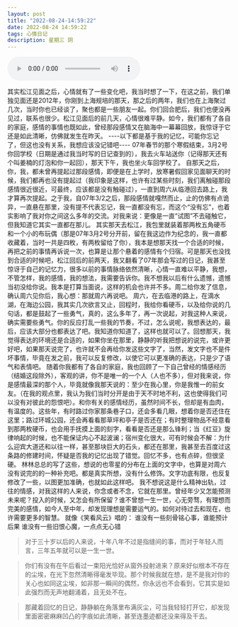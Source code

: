 ```yaml
---
layout: post
title: "2022-08-24-14:59:22"
date: 2022-08-24 14:59:22
tags: 心情日记
description: 星期三 阴
---
```


<audio autoplay loop controls  src="/assets/hongdou.mp3" type="audio/mpeg">
  Your browser does not support the audio element.
</audio>

其实松江见面之后，心情就有了一些变化吧，我当时想了一下，在这之前，我们单独见面还是2012年，你刚到上海规培的那天，那之后的两年，我们也在上海聚过几次，当时你也已经谈了，聚也都是一些朋友一起。你们回合肥后，我们也便没再见过，联系也很少。松江见面后的前几天，心情很难平静。如今，我们都有了各自的家庭，感情的事情也既如此，曾经那段感情又在脑海中一幕幕回放，我惊讶于它还是如此清晰，仿佛就发生在昨天。
----以下都是基于我的记忆，可能你忘记了，但这也没有关系，我想应该没记错吧----
07年春节的那个寒假结束，3月2号你回学校（日期是通过我当时写的日记查到的），我去火车站送你（记得那天还有个叫姜楠的灯泡和你一起回），那天下午，我也坐火车回学校了。
自那天之后，你，我，都未曾再提起过那段感情，即便是在上学时，放寒暑假回家见面聊天的时候，我们都再也没有提起过（我印象是这样，也许有过某些时刻，我们离触碰那段感情很近很近，可最终，应该都是没有触碰过），一直到周六从临港回去路上，我才算再次提起。之于我，自07年3/2之后，那段感情就嘎然而止，止的仿佛有点诡异，一直悬在那里，没有提不代表忘记，我一直都没有忘，而这个“没有忘”，也着实影响了我对你之间这么多年的交流。对我来说：更像是一直“试图”不去碰触它，但我知道它其实一直都在那儿。
其实那天去松江，我包里就装着那两枚五角硬币和一个小的布玩偶（那是07年3月2号分开前，留在我这边作为纪念的，我一直都收藏着，当时一共是四枚，有两枚留给了你），我本是想那天找一个合适的时候，再把之前的事情再诉说一次，也算是让那个悬着的感情有个归宿。可是那天也没找到合适的时候吧，松江回后的前两天，我又翻看了07年那会写过的日记，我甚至惊讶于自己的记忆力，很多以前的事情脉络依然清晰，心情一直难以平静，我想，不管怎样，我的感情，我的想法，我需要告诉你。我不想我以后有什么遗憾，遗憾当初没给你说。我本是打算当面说，这样的机会也许并不多。周二给你发了信息，确认周六见你后，我心想：那就周六再说吧。
周六，在去临港的路上，在滴水湖，在海边公园，我其实几次欲言又止，回程时，我给你看硬币，以及给你说的几句话，都是鼓起了一些勇气，真的，这么多年了，再一次说起，对我这种人来说，确实需要些勇气。你的反应打乱一些我的节奏，不过，怎么说呢，我想表达的，最后，应该大部分也都表达了吧。我知道你知道了，这样也就可以了。回想那天，我觉得表达的环境还是合适的，如果你坐在那里，静静的听我把想说的说完，或许更好吧，如果那天说完了，也许就不会再给你发这些文字了，当然，发文字也不是件坏事情，毕竟在发之前，我可以反复修改，以使它可以更准确的表达，只是少了语气和表情吧。
随着你我都有了各自的家庭，我也回顾了一下自己曾经的情感经历（结婚这段除外），客观的讲，你不是唯一的一个人（人也不多），但对我来说，你是感情最深的那个人，毕竟就像我那天说的：至少在我心里，你是我惟一的前女友。（在我的观点里，我认为我们当时分开是由于天不时地不利，这也使得我们可以没有对彼此的怨恨吧）。和你有关的感情经历，虽然时间不长，但却是有血肉，有温度的。这些年，有时路过你家那条巷子口，还会多看几眼，想着你是否还住在这里；路过环城公园，还会再看看那草坪和亭子是否还在；有时整理物品不经意看到那两枚硬币，也会用手抚摸上面的刻字，看看是否还是那么锋利；当《红豆》旋律响起的时候，也不能保证内心不起波澜；宿州变化很大，可有时候会不解：为什么迎宾大道还和以往一样，甚至那块巨大的石头，都还在那里，我甚至去百度过这条路的修建时间，怀疑是否我的记忆出现了错觉。回忆不多，也有点碎，但很坚硬。
林林总总的写了这些，想说的也零星的分布在上面的文字中，也算是对周六没有说完的的一种补充吧。都是真实所想，没有什么修饰。文字功底有限，也反复修改了一些，以图更加准确，也就如此这样吧。
我不想说这是什么精神出轨，过往的情感，对我这样的人来说，你念或者不念，它就在那里。曾经年少又怎能预测未来呢？投入的时候，又怎会有所保留？谁不曾想一生一世，心无旁骛，有理想而完美的感情，如今人至中年，却发现理想是需要运气的。如何对待过去和现在，也许需要更多的智慧。
就像《笑看风云》唱的：
谁没有一些刻骨铭心事，谁能预计后果
谁没有一些旧恨心魔，一点点无心错



>对于三十岁以后的人来说，十年八年不过是指缝间的事，而对于年轻人而言，三年五年就可以是一生一世。

>你们有没有在午后看过一束阳光恰好从窗外投射进来？原来好似根本不存在的尘埃，在光下忽然清晰得毫发毕现。那个时候我就在想，是不是我对你的关心也如同这尘埃，如非那一瞬间的偶然，你永远也不会看到，它其实是如此强烈而无声地翻涌着，且无处不在。

>那藏着回忆的日记，静静躺在角落里布满灰尘，可当我轻轻打开它，却发现里面密密麻麻凹凸的字痕如此清晰，甚至连墨迹都还没来得及干去。
